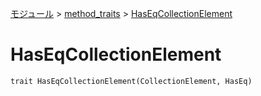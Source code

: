 [モジュール](../index.md) > [method_traits](./index.md) > [HasEqCollectionElement]()

# HasEqCollectionElement

```
trait HasEqCollectionElement(CollectionElement, HasEq)
```
